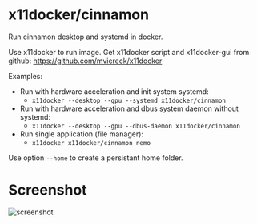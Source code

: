 # x11docker/cinnamon

Run cinnamon desktop and systemd in docker.

Use x11docker to run image. Get x11docker script and x11docker-gui from github: https://github.com/mviereck/x11docker 

Examples:
 - Run with hardware acceleration and init system systemd:
   - `x11docker --desktop --gpu --systemd x11docker/cinnamon`
 - Run with hardware acceleration and dbus system daemon without systemd:
   - `x11docker --desktop --gpu --dbus-daemon x11docker/cinnamon`
 - Run single application (file manager):
   - `x11docker x11docker/cinnamon nemo`

Use option `--home` to create a persistant home folder.

# Screenshot
![screenshot](https://raw.githubusercontent.com/mviereck/x11docker/screenshots/screenshot-cinnamon.png "Cinnamon desktop")
 
